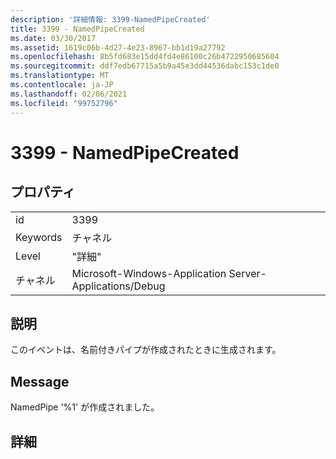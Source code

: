 ```yaml
---
description: '詳細情報: 3399-NamedPipeCreated'
title: 3399 - NamedPipeCreated
ms.date: 03/30/2017
ms.assetid: 1619c06b-4d27-4e23-8967-bb1d19a27792
ms.openlocfilehash: 8b5fd683e15dd4fd4e86100c26b4722950685604
ms.sourcegitcommit: ddf7edb67715a5b9a45e3dd44536dabc153c1de0
ms.translationtype: MT
ms.contentlocale: ja-JP
ms.lasthandoff: 02/06/2021
ms.locfileid: "99752796"
---
```

# <a name="3399---namedpipecreated"></a>3399 - NamedPipeCreated

## <a name="properties"></a>プロパティ  
  
|||  
|-|-|  
|id|3399|  
|Keywords|チャネル|  
|Level|"詳細"|  
|チャネル|Microsoft-Windows-Application Server-Applications/Debug|  
  
## <a name="description"></a>説明  

 このイベントは、名前付きパイプが作成されたときに生成されます。  
  
## <a name="message"></a>Message  

 NamedPipe '%1' が作成されました。  
  
## <a name="details"></a>詳細
